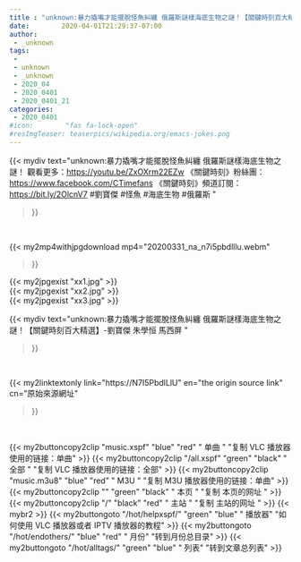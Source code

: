 ```yaml
---
title : "unknown:暴力撬嘴才能擺脫怪魚糾纏 俄羅斯謎樣海底生物之謎！【關鍵時刻百大精選】-劉寶傑 朱學恒 馬西屏 "
date:        2020-04-01T21:29:37-07:00
author:
 - _unknown
tags:
 - 
 - unknown
 - _unknown
 - 2020_04
 - 2020_0401
 - 2020_0401_21
categories:
 - 2020_0401
#icon:        "fas fa-lock-open"
#resImgTeaser: teaserpics/wikipedia.org/emacs-jokes.png
---
```







{{< mydiv text="unknown:暴力撬嘴才能擺脫怪魚糾纏 俄羅斯謎樣海底生物之謎！ 觀看更多：https://youtu.be/ZxOXrm22EZw  《關鍵時刻》粉絲團：https://www.facebook.com/CTimefans 《關鍵時刻》頻道訂閱：https://bit.ly/2OlcnV7  #劉寶傑 #怪魚 #海底生物 #俄羅斯 "
>}}
<br>


{{< my2mp4withjpgdownload mp4="20200331_na_n7i5pbdlllu.webm"
>}}

{{< my2jpgexist "xx1.jpg" >}}<br>
{{< my2jpgexist "xx2.jpg" >}}<br>
{{< my2jpgexist "xx3.jpg" >}}<br>



{{< mydiv text="unknown:暴力撬嘴才能擺脫怪魚糾纏 俄羅斯謎樣海底生物之謎！【關鍵時刻百大精選】-劉寶傑 朱學恒 馬西屏 "
>}}
<br>

{{< my2linktextonly link="https://N7I5PbdlLlU"
en="the origin source link" cn="原始來源網址"
>}}


<br>


{{< my2buttoncopy2clip "music.xspf"        "blue"   "red"    " 单曲 "  "复制 VLC 播放器使用的链接：单曲" >}} {{< my2buttoncopy2clip "/all.xspf"         "green"  "black"  " 全部 "  "复制 VLC 播放器使用的链接：全部" >}} {{< my2buttoncopy2clip "music.m3u8"        "blue"   "red"    " M3U  "    "复制 M3U 播放器使用的链接：单曲" >}} {{< my2buttoncopy2clip ""                  "green"  "black"  " 本页 "    "复制 本页的网址 " >}} {{< my2buttoncopy2clip "/"                 "black"  "red"    " 主站 "    "复制 主站的网址 " >}} {{< mybr2 >}} {{< my2buttongoto      "/hot/helpxspf/"    "green"  "blue"   " 播放器" "如何使用 VLC 播放器或者 IPTV 播放器的教程" >}} {{< my2buttongoto      "/hot/endothers/"   "blue"   "red"    " 月份"   "转到月份总目录" >}} {{< my2buttongoto      "/hot/alltags/"     "green"  "blue"   " 列表"   "转到文章总列表" >}} 
